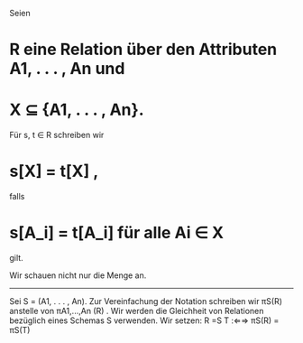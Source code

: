 Seien
# R eine Relation über den Attributen A1, . . . , An und
# X ⊆ {A1, . . . , An}.

Für s, t ∈ R schreiben wir

# s[X] = t[X] ,
falls
# s[A_i] = t[A_i] für alle Ai ∈ X
gilt.

Wir schauen nicht nur die Menge an. 

---
Sei S = (A1, . . . , An). Zur Vereinfachung der Notation schreiben wir
πS(R) anstelle von πA1,...,An
(R) .
Wir werden die Gleichheit von Relationen bezüglich eines Schemas S
verwenden. Wir setzen:
R =S T :⇐⇒ πS(R) = πS(T)
